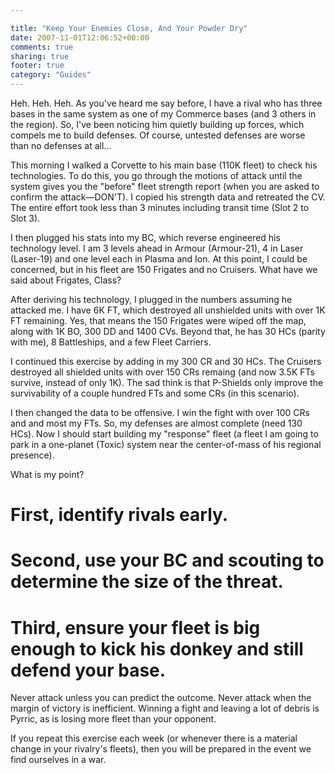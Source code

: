 ```yaml
---

title: "Keep Your Enemies Close, And Your Powder Dry"
date: 2007-11-01T12:06:52+00:00
comments: true
sharing: true
footer: true
category: "Guides"
---
```


Heh. Heh. Heh. As you've heard me say before, I have a rival who has three bases in the same system as one of my Commerce bases (and 3 others in the region). So, I've been noticing him quietly building up forces, which compels me to build defenses. Of course, untested defenses are worse than no defenses at all...

This morning I walked a Corvette to his main base (110K fleet) to check his technologies. To do this, you go through the motions of attack until the system gives you the "before" fleet strength report (when you are asked to confirm the attack&mdash;DON'T). I copied his strength data and retreated the CV. The entire effort took less than 3 minutes including transit time (Slot 2 to Slot 3).

I then plugged his stats into my BC, which reverse engineered his technology level. I am 3 levels ahead in Armour (Armour-21), 4 in Laser (Laser-19) and one level each in Plasma and Ion. At this point, I could be concerned, but in his fleet are 150 Frigates and no Cruisers. What have we said about Frigates, Class?

After deriving his technology, I plugged in the numbers assuming he attacked me. I have 6K FT, which destroyed all unshielded units with over 1K FT remaining. Yes, that means the 150 Frigates were wiped off the map, along with 1K BO, 300 DD and 1400 CVs. Beyond that, he has 30 HCs (parity with me), 8 Battleships, and a few Fleet Carriers.

I continued this exercise by adding in my 300 CR and 30 HCs. The Cruisers destroyed all shielded units with over 150 CRs remaing (and now 3.5K FTs survive, instead of only 1K). The sad think is that P-Shields only improve the survivability of a couple hundred FTs and some CRs (in this scenario).

I then changed the data to be offensive. I win the fight with over 100 CRs and and most my FTs. So, my defenses are almost complete (need 130 HCs). Now I should start building my "response" fleet (a fleet I am going to park in a one-planet (Toxic) system near the center-of-mass of his regional presence).

What is my point? 

# First, identify rivals early. 
# Second, use your BC and scouting to determine the size of the threat. 
# Third, ensure your fleet is big enough to kick his donkey and still defend your base. 

Never attack unless you can predict the outcome. Never attack when the margin of victory is inefficient. Winning a fight and leaving a lot of debris is Pyrric, as is losing more fleet than your opponent.

If you repeat this exercise each week (or whenever there is a material change in your rivalry's fleets), then you will be prepared in the event we find ourselves in a war.
